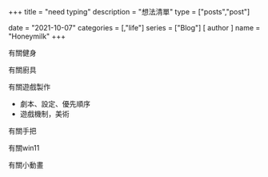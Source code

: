 +++
title = "need typing"
description = "想法清單"
type = ["posts","post"]

date = "2021-10-07"
categories = [,"life"]
series = ["Blog"]
[ author ]
  name = "Honeymilk"
+++

有關健身

有關廚具

有關遊戲製作
- 劇本、設定、優先順序
- 遊戲機制，美術

有關手把

有關win11

有關小動畫
